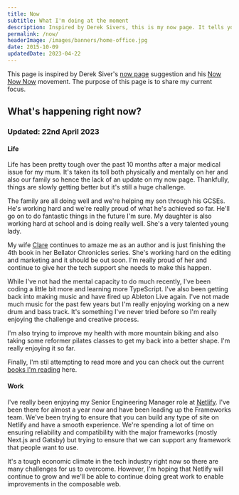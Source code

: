 ```yaml
---
title: Now
subtitle: What I'm doing at the moment
description: Inspired by Derek Sivers, this is my now page. It tells you what I'm doing at this moment in time.
permalink: /now/
headerImage: /images/banners/home-office.jpg
date: 2015-10-09
updatedDate: 2023-04-22
---
```


This page is inspired by Derek Siver's [now page](https://sivers.org/now) suggestion and his [Now Now Now](https://nownownow.com/) movement. The purpose of this page is to share my current focus.

## What's happening right now?

### Updated: 22nd April 2023

#### Life

Life has been pretty tough over the past 10 months after a major medical issue for my mum. It's taken its toll both physically and mentally on her and also our family so hence the lack of an update on my now page. Thankfully, things are slowly getting better but it's still a huge challenge.

The family are all doing well and we're helping my son through his GCSEs. He's working hard and we're really proud of what he's achieved so far. He'll go on to do fantastic things in the future I'm sure. My daughter is also working hard at school and is doing really well. She's a very talented young lady.

My wife [Clare](https://www.clarelittlemore.com/) continues to amaze me as an author and is just finishing the 4th book in her Bellator Chronicles series. She's working hard on the editing and marketing and it should be out soon. I'm really proud of her and continue to give her the tech support she needs to make this happen.

While I've not had the mental capacity to do much recently, I've been coding a little bit more and learning more TypeScript. I've also been getting back into making music and have fired up Ableton Live again. I've not made much music for the past few years but I'm really enjoying working on a new drum and bass track. It's something I've never tried before so I'm really enjoying the challenge and creative process.

I'm also trying to improve my health with more mountain biking and also taking some reformer pilates classes to get my back into a better shape. I'm really enjoying it so far.

Finally, I'm stil attempting to read more and you can check out the current [books I'm reading](/reading/) here.

#### Work

I've really been enjoying my Senior Engineering Manager role at [Netlify](https://netlify.com/). I've been there for almost a year now and have been leading up the Frameworks team. We've been trying to ensure that you can build any type of site on Netlify and have a smooth experience. We're spending a lot of time on ensuring reliability and compatibility with the major frameworks (mostly Next.js and Gatsby) but trying to ensure that we can support any framework that people want to use.

It's a tough economic climate in the tech industry right now so there are many challenges for us to overcome. However, I'm hoping that Netlify will continue to grow and we'll be able to continue doing great work to enable improvements in the composable web.
